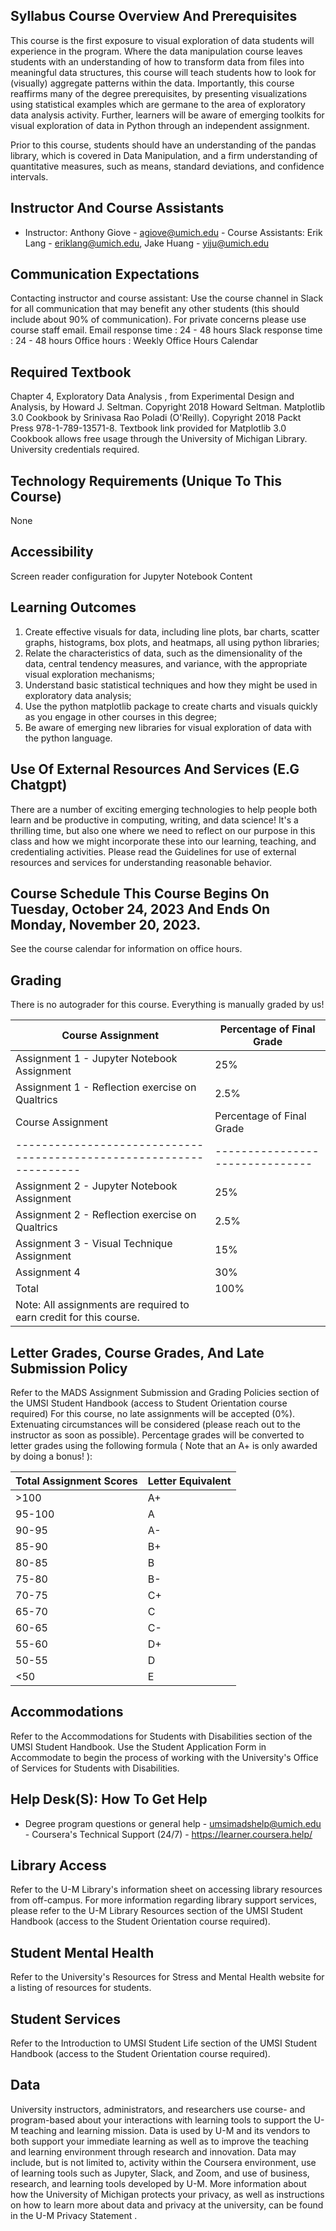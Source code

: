 
## Syllabus Course Overview And Prerequisites

 This course is the first exposure to visual exploration of data students will experience in the program. Where the data manipulation course leaves students with an understanding of how to transform data from files into meaningful data structures, this course will teach students how to look for (visually) aggregate patterns within the data. Importantly, this course reaffirms many of the degree prerequisites, by presenting visualizations using statistical examples which are germane to the area of exploratory data analysis activity. Further, learners will be aware of emerging toolkits for visual exploration of data in Python through an independent assignment. 

 Prior to this course, students should have an understanding of the pandas library, which is covered in Data Manipulation, and a firm understanding of quantitative measures, such as means, standard deviations, and confidence intervals. 

## Instructor And Course Assistants

 -  Instructor: Anthony Giove - agiove@umich.edu -  Course Assistants: Erik Lang - eriklang@umich.edu, Jake Huang - yiju@umich.edu 

## Communication Expectations

 Contacting instructor and course assistant: Use the course channel in Slack for all communication that may benefit any other students (this should include about 90% of communication). For private concerns please use course staff email. Email response time  : 24 - 48 hours Slack response time  : 24 - 48 hours Office hours  : Weekly Office Hours Calendar 

## Required Textbook

 Chapter 4, Exploratory Data Analysis , from Experimental  Design and Analysis, by Howard J. Seltman. Copyright 2018 Howard Seltman. Matplotlib 3.0 Cookbook  by Srinivasa Rao Poladi (O'Reilly).  Copyright 2018 Packt Press 978-1-789-13571-8. Textbook link provided for Matplotlib 3.0 Cookbook allows free usage through the University of Michigan Library. University credentials required. 

## Technology Requirements (Unique To This Course)

 None 

## Accessibility

 Screen reader configuration for Jupyter Notebook Content 

## Learning Outcomes

 1.  Create effective visuals for data, including line plots, bar charts, scatter graphs, 
 histograms, box plots, and heatmaps, all using python libraries; 
 2.  Relate the characteristics of data, such as the dimensionality of the data, central 
 tendency measures, and variance, with the appropriate visual exploration mechanisms; 
 3.  Understand basic statistical techniques and how they might be used in exploratory 
 data analysis; 
 4.  Use the python matplotlib package to create charts and visuals quickly as you engage 
 in other courses in this degree; 
 5.  Be aware of emerging new libraries for visual exploration of data with the python 
 language. 

## Use Of External Resources And Services (E.G Chatgpt)

 There are a number of exciting emerging technologies to help people both learn and be productive in computing, writing, and data science! It's a thrilling time, but also one where we need to reflect on our purpose in this class and how we might incorporate these into our learning, teaching, and credentialing activities. Please read the  Guidelines for use of external resources and services  for understanding reasonable  behavior. 

## Course Schedule This Course  **Begins On Tuesday, October 24, 2023**  And  Ends On Monday, November 20, 2023.

 See the  course calendar  for information on office  hours. 

## Grading

 There is no autograder for this course. Everything is manually graded by us! 

|  Course Assignment                              |  Percentage of Final Grade    |
|-------------------------------------------------|-------------------------------|
| Assignment 1 - Jupyter Notebook Assignment      | 25%                           |
| Assignment 1 - Reflection exercise on Qualtrics | 2.5%                          |
|  Course Assignment                                                 |  Percentage of Final Grade    |
|--------------------------------------------------------------------|-------------------------------|
| Assignment 2 - Jupyter Notebook Assignment                         | 25%                           |
| Assignment 2 - Reflection exercise on Qualtrics                    | 2.5%                          |
| Assignment 3 - Visual Technique Assignment                         | 15%                           |
| Assignment 4                                                       | 30%                           |
| Total                                                              | 100%                          |
| Note: All assignments are required to earn credit for this course. |                               |

## Letter Grades, Course Grades, And Late Submission Policy

 Refer to the  MADS Assignment Submission and Grading  Policies  section of the UMSI Student Handbook (access to Student Orientation course required) 
 For this course, no late assignments will be accepted (0%).  Extenuating circumstances will be considered (please reach out to the instructor as soon as possible). Percentage grades will be converted to letter grades using the following formula (  Note that an A+ is only awarded by doing a bonus!  ): 

|  Total Assignment Scores    |  Letter Equivalent    |
|-----------------------------|-----------------------|
| >100                        | A+                    |
| 95-100                      | A                     |
| 90-95                       | A-                    |
| 85-90                       | B+                    |
| 80-85                       | B                     |
| 75-80                       | B-                    |
| 70-75                       | C+                    |
| 65-70                       | C                     |
| 60-65                       | C-                    |
| 55-60                       | D+                    |
| 50-55                       | D                     |
| <50                         | E                     |

## Accommodations

 Refer to the  Accommodations for Students with Disabilities  section  of the UMSI Student Handbook. Use the Student Application Form  in Accommodate  to  begin the process of working with the University's Office of Services for Students with Disabilities. 

## Help Desk(S): How To Get Help

 -  Degree program questions or general help - umsimadshelp@umich.edu -  Coursera's Technical Support (24/7) -   https://learner.coursera.help/ 

## Library Access

 Refer to the  U-M Library's information sheet  on accessing  library resources from off-campus. For more information regarding library support services, please refer to the  U-M Library Resources  section of the UMSI Student Handbook (access  to the Student Orientation course required). 

## Student Mental Health

 Refer to the University's  Resources for Stress and  Mental Health website  for a listing of resources for students. 

## Student Services

 Refer to the  Introduction to UMSI Student Life  section  of the UMSI Student Handbook (access to the Student Orientation course required). 

## Data

 University instructors, administrators, and researchers use course- and program-based about your interactions with learning tools to support the U-M teaching and learning mission. Data is used by U-M and its vendors to both support your immediate learning as well as to improve the teaching and learning environment through research and innovation. Data may include, but is not limited to, activity within the Coursera environment, use of learning tools such as Jupyter, Slack, and Zoom, and use of business, research, and learning tools developed by U-M. More information about how the University of Michigan protects your privacy, as well as instructions on how to learn more about data and privacy at the university, can be found in the  U-M Privacy Statement  . 